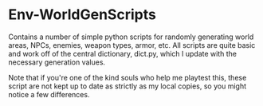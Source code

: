Env-WorldGenScripts
===================

Contains a number of simple python scripts for randomly generating world areas, NPCs, enemies, weapon types, armor, etc. All scripts are quite basic and work off of the central dictionary, dict.py, which I update with the
necessary generation values.

Note that if you're one of the kind souls who help me playtest this, these script are not kept up to date as strictly as
my local copies, so you might notice a few differences.
